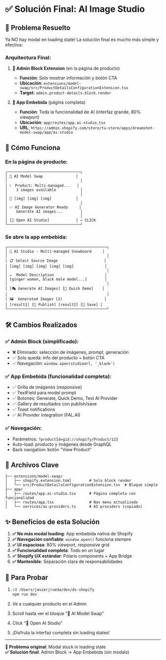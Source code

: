 # ✅ Solución Final: AI Image Studio

## 🎯 **Problema Resuelto**

Ya NO hay modal en loading state! La solución final es mucho más simple y efectiva:

### **Arquitectura Final:**

1. **🔹 Admin Block Extension** (en la página de producto)
   - **Función**: Solo mostrar información y botón CTA
   - **Ubicación**: `extensions/model-swap/src/ProductDetailsConfigurationExtension.tsx`
   - **Target**: `admin.product-details.block.render`

2. **🔹 App Embebida** (página completa)
   - **Función**: Toda la funcionalidad de AI (interfaz grande, 80% viewport)
   - **Ubicación**: `app/routes/app.ai-studio.tsx`
   - **URL**: `https://admin.shopify.com/store/tu-store/apps/dreamshot-model-swap/app/ai-studio`

## 🚀 **Cómo Funciona**

### En la página de producto:

```
┌─────────────────────────────────┐
│ 🎨 AI Model Swap               │
│                                 │
│ ℹ️  Product: Multi-managed...   │
│    3 images available           │
│                                 │
│ 📸 [img] [img] [img]           │
│                                 │
│ ✅ AI Image Generator Ready     │
│    Generate AI images...        │
│                                 │
│ [🎨 Open AI Studio]            │ ← CLICK
└─────────────────────────────────┘
```

### Se abre la app embebida:

```
┌─────────────────────────────────────────────┐
│ 🎨 AI Studio - Multi-managed Snowboard     │
│                                             │
│ 📋 Select Source Image                     │
│ [img] [img] [img] [img] [img]              │
│                                             │
│ ✏️  Model Description                       │
│ [ginger woman, black male model...]        │
│                                             │
│ [🎭 Generate AI Images] [🧪 Quick Demo]    │
│                                             │
│ 🖼️  Generated Images (2)                   │
│ [result1] [🚀 Publish] [result2] [💾 Save] │
└─────────────────────────────────────────────┘
```

## 🛠 **Cambios Realizados**

### ✅ **Admin Block** (simplificado):

- ❌ Eliminado: selección de imágenes, prompt, generación
- ✅ Solo queda: info del producto + botón CTA
- ✅ Navegación: `window.open(studioUrl, '_blank')`

### ✅ **App Embebida** (funcionalidad completa):

- ✅ Grilla de imágenes (responsive)
- ✅ TextField para model prompt
- ✅ Botones: Generate, Quick Demo, Test AI Provider
- ✅ Gallery de resultados con publish/save
- ✅ Toast notifications
- ✅ AI Provider integration (FAL.AI)

### ✅ **Navegación**:

- Parámetros: `?productId=gid://shopify/Product/123`
- Auto-load: producto y imágenes desde GraphQL
- Back navigation: botón "View Product"

## 🔧 **Archivos Clave**

```
├── extensions/model-swap/
│   ├── shopify.extension.toml        # Solo block render
│   └── src/ProductDetailsConfigurationExtension.tsx  # Bloque simple
├── app/
│   ├── routes/app.ai-studio.tsx      # Página completa con funcionalidad
│   ├── routes/app.tsx                # Nav menu actualizado
│   └── services/ai-providers.ts      # AI providers (copiado)
```

## ✨ **Beneficios de esta Solución**

1. **✅ No más modal loading**: App embebida nativa de Shopify
2. **✅ Navegación confiable**: `window.open()` funciona siempre
3. **✅ UI espaciosa**: 80% viewport, responsive grid
4. **✅ Funcionalidad completa**: Todo en un lugar
5. **✅ Shopify UX estándar**: Polaris components + App Bridge
6. **✅ Mantenible**: Separación clara de responsabilidades

## 🎉 **Para Probar**

1. ```bash
   cd /Users/javierjrueda/dev/ds-shopify
   npm run dev
   ```

2. Ve a cualquier producto en el Admin
3. Scroll hasta ver el bloque "🎨 AI Model Swap"
4. Click "🎨 Open AI Studio"
5. ¡Disfruta la interfaz completa sin loading states!

---

**🎯 Problema original**: Modal stuck in loading state  
**✅ Solución final**: Admin Block → App Embebida (sin modals)

